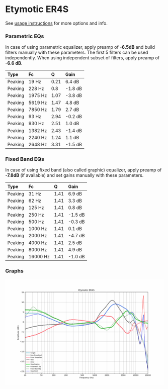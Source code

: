 # Etymotic ER4S
See [usage instructions](https://github.com/jaakkopasanen/AutoEq#usage) for more options and info.

### Parametric EQs
In case of using parametric equalizer, apply preamp of **-6.5dB** and build filters manually
with these parameters. The first 5 filters can be used independently.
When using independent subset of filters, apply preamp of **-6.6 dB**.

| Type    | Fc      |    Q | Gain    |
|:--------|:--------|:-----|:--------|
| Peaking | 19 Hz   | 0.21 | 6.4 dB  |
| Peaking | 228 Hz  | 0.8  | -1.8 dB |
| Peaking | 1975 Hz | 1.07 | -3.8 dB |
| Peaking | 5619 Hz | 1.47 | 4.8 dB  |
| Peaking | 7850 Hz | 1.79 | 2.7 dB  |
| Peaking | 93 Hz   | 2.94 | -0.2 dB |
| Peaking | 930 Hz  | 2.51 | 1.0 dB  |
| Peaking | 1382 Hz | 2.43 | -1.4 dB |
| Peaking | 2240 Hz | 1.24 | 1.1 dB  |
| Peaking | 2648 Hz | 3.31 | -1.5 dB |

### Fixed Band EQs
In case of using fixed band (also called graphic) equalizer, apply preamp of **-7.8dB**
(if available) and set gains manually with these parameters.

| Type    | Fc       |    Q | Gain    |
|:--------|:---------|:-----|:--------|
| Peaking | 31 Hz    | 1.41 | 6.9 dB  |
| Peaking | 62 Hz    | 1.41 | 3.3 dB  |
| Peaking | 125 Hz   | 1.41 | 0.8 dB  |
| Peaking | 250 Hz   | 1.41 | -1.5 dB |
| Peaking | 500 Hz   | 1.41 | -0.3 dB |
| Peaking | 1000 Hz  | 1.41 | 0.1 dB  |
| Peaking | 2000 Hz  | 1.41 | -4.7 dB |
| Peaking | 4000 Hz  | 1.41 | 2.5 dB  |
| Peaking | 8000 Hz  | 1.41 | 4.9 dB  |
| Peaking | 16000 Hz | 1.41 | -1.0 dB |

### Graphs
![](./Etymotic%20ER4S.png)